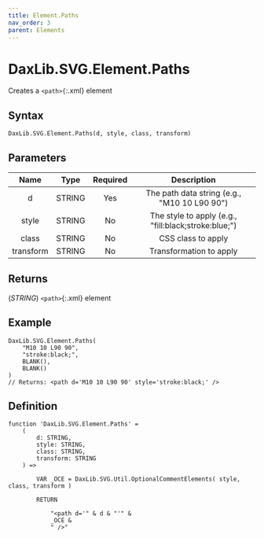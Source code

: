 ```yaml
---
title: Element.Paths
nav_order: 3
parent: Elements
---
```


# DaxLib.SVG.Element.Paths

Creates a `<path>{`:.xml} element

## Syntax

```dax
DaxLib.SVG.Element.Paths(d, style, class, transform)
```

## Parameters

| Name      | Type   | Required | Description                                                        |
|:---:|:---:|:---:|:---:|
| d         | STRING | Yes      | The path data string (e.g., "M10 10 L90 90")                       |
| style     | STRING | No       | The style to apply (e.g., "fill:black;stroke:blue;")               |
| class     | STRING | No       | CSS class to apply                                                 |
| transform | STRING | No       | Transformation to apply                                            |

## Returns

(*STRING*) `<path>`{:.xml} element

## Example

```dax
DaxLib.SVG.Element.Paths(
	"M10 10 L90 90", 
	"stroke:black;", 
	BLANK(), 
	BLANK()
)
// Returns: <path d='M10 10 L90 90' style='stroke:black;' />
```

## Definition

```dax
function 'DaxLib.SVG.Element.Paths' =
    (
        d: STRING,
        style: STRING,
        class: STRING,
        transform: STRING
    ) =>

        VAR _OCE = DaxLib.SVG.Util.OptionalCommentElements( style, class, transform )

        RETURN

            "<path d='" & d & "'" &
            _OCE & 
            " />"
```